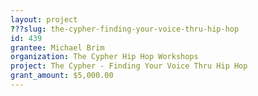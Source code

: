 ```yaml
---
layout: project 
???slug: the-cypher-finding-your-voice-thru-hip-hop
id: 439
grantee: Michael Brim
organization: The Cypher Hip Hop Workshops
project: The Cypher - Finding Your Voice Thru Hip Hop
grant_amount: $5,000.00 
---
```

